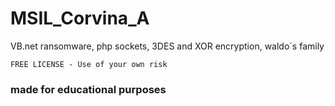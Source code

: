 # MSIL_Corvina_A
VB.net ransomware, php sockets, 3DES and XOR encryption, waldo´s family

`FREE LICENSE - Use of your own risk`

### made for educational purposes
